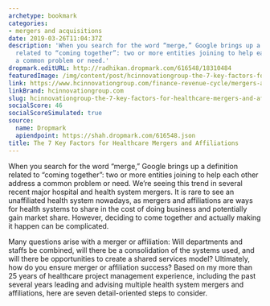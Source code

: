 ```yaml
---
archetype: bookmark
categories:
- mergers and acquisitions
date: 2019-03-26T11:04:37Z
description: 'When you search for the word “merge,” Google brings up a definition
  related to “coming together”: two or more entities joining to help each other address
  a common problem or need.'
dropmark.editURL: http://radhikan.dropmark.com/616548/18310484
featuredImage: /img/content/post/hcinnovationgroup-the-7-key-factors-for-healthcare-mergers-and-affiliations.jpg
link: https://www.hcinnovationgroup.com/finance-revenue-cycle/mergers-acquisitions/article/21072901/the-7-key-factors-for-healthcare-mergers-and-affiliations
linkBrand: hcinnovationgroup.com
slug: hcinnovationgroup-the-7-key-factors-for-healthcare-mergers-and-affiliations
socialScore: 46
socialScoreSimulated: true
source:
  name: Dropmark
  apiendpoint: https://shah.dropmark.com/616548.json
title: The 7 Key Factors for Healthcare Mergers and Affiliations
---
```

When you search for the word “merge,” Google brings up a definition related to “coming together”: two or more entities joining to help each other address a common problem or need. We’re seeing this trend in several recent major hospital and health system mergers. It is rare to see an unaffiliated health system nowadays, as mergers and affiliations are ways for health systems to share in the cost of doing business and potentially gain market share. However, deciding to come together and actually making it happen can be complicated.

Many questions arise with a merger or affiliation: Will departments and staffs be combined, will there be a consolidation of the systems used, and will there be opportunities to create a shared services model? Ultimately, how do you ensure merger or affiliation success? Based on my more than 25 years of healthcare project management experience, including the past several years leading and advising multiple health system mergers and affiliations, here are seven detail-oriented steps to consider.

